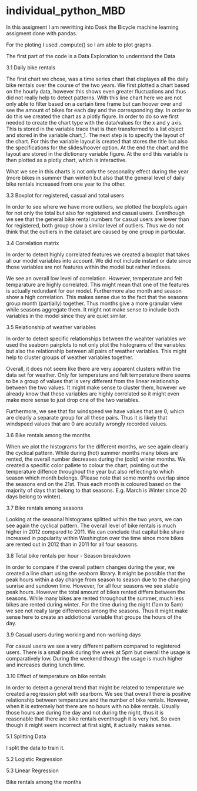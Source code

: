 # individual_python_MBD

In this assigment I am rewritting into Dask the Bicycle machine learning assigment done with pandas.

For the ploting I used .compute() so I am able to plot graphs.

The first part of the code is a Data Exploration to understand the Data

3.1 Daily bike rentals

The first chart we chose, was a time series chart that displayes all the daily bike rentals over the course of the two years. We first plotted a chart based on the hourly data, however this shows even greater fluctuations and thus did not really help to detect patterns. With this line chart here we are not only able to filter based on a certain time frame but can hoover over and see the amount of bikes for each day and the corresponding day. In order to do this we created the chart as a plotly figure. In order to do so we first needed to create the chart type with the data/values for the x and y axis. This is stored in the variable trace that is then transformed to a list object and stored in the variable chart_1. The next step is to specify the layout of the chart. For this the variable layout is created that stores the title but also the specifications for the slides/hoover option. At the end the chart and the layout are stored in the dictionary variable figure. At the end this variable is then plotted as a plotly chart, which is interactive.

What we see in this charts is not only the seasonality effect during the year (more bikes in summer than winter) but also that the general level of daily bike rentals increased from one year to the other.

3.3 Boxplot for registered, casual and total users

In order to see where we have more outliers, we plotted the boxplots again for not only the total but also for registered and casual users. Eventhough we see that the general bike rental numbers for casual users are lower than for registered, both group show a similar level of outliers. Thus we do not think that the outliers in the dataset are caused by one group in particular.

3.4 Correlation matrix

In order to detect highly correlated features we created a boxplot that takes all our model variables into account. We did not include instant or date since those variables are not features within the model but rather indexes.

We see an overall low level of correlation. However, temperature and felt temparature are highly correlated. This might mean that one of the features is actually redundant for our model. Furthermore also month and season show a high correlation. This makes sense due to the fact that the seasons group month (partially) together. Thus months give a more granular view while seasons aggregate them. It might not make sense to include both variables in the model since they are quiet similar.

3.5 Relationship of weather variables

In order to detect specific relationships between the weahter variables we used the seaborn pairplots to not only plot the histograms of the variables but also the relationship between all pairs of weather variables. This might help to cluster groups of weather variables together.

Overall, it does not seem like there are very apparent clusters within the data set for weather. Only for temperature and felt temperature there seems to be a group of values that is very different from the linear relationship between the two values. It might make sense to cluster them, however we already know that these variables are highly correlated so it might even make more sense to just drop one of the two variables.

Furthermore, we see that for windspeed we have values that are 0, which are clearly a separate group for all these pairs. Thus it is likely that windspeed values that are 0 are acutally wrongly recorded values.

3.6 Bike rentals among the months

When we plot the histograms for the different months, we see again clearly the cyclical pattern. While during (hot) summer months many bikes are rented, the overall number decreases during the (cold) winter months. We created a specific color pallete to colour the chart, pointing out the temperature diffence throughout the year but also reflecting to which season which month belongs. (Please note that some months overlap since the seasons end on the 21st. Thus each month is coloured based on the majority of days that belong to that seasons. E.g. March is Winter since 20 days belong to winter).

3.7 Bike rentals among seasons

Looking at the seasonal histograms splitted within the two years, we can see again the cyclical pattern. The overall level of bike rentals is much higher in 2012 compared to 2011. We can conclude that capital bike share increased in popularity within Washington over the time since more bikes are rented out in 2012 than in 2011 for all four seasons.

3.8 Total bike rentals per hour - Season breakdown

In order to compare if the overall pattern changes during the year, we created a line chart using the seaborn library. It might be possible that the peak hours within a day change from season to season due to the changing sunrise and sundown time. However, for all four seasons we see stable peak hours. However the total amount of bikes rented differs between the seasons. While many bikes are rented throughout the summer, much less bikes are rented during winter. For the time during the night (1am to 5am) we see not really large differences among the seasons. Thus it might make sense here to create an addiotional variable that groups the hours of the day.

3.9 Casual users during working and non-working days

For casual users we see a very different pattern compared to registered users. There is a small peak during the week at 5pm but overall the usage is comparatively low. During the weekend though the usage is much higher and increases during lunch time.

3.10 Effect of temperature on bike rentals

In order to detect a general trend that might be related to temperature we created a regression plot with searborn. We see that overall there is positive relationship between temperature and the number of bike rentals. However, when it is extremely hot there are no hours with no bike rentals. Usually those hours are during the day and not during the night, thus it is reasonable that there are bike rentals eventhough it is very hot. So even though it might seem incorrect at first sight, it actually makes sense.

5.1 Splitting Data

I split the data to train it.

5.2 Logistic Regression

5.3 Linear Regression

Bike rentals among the months















